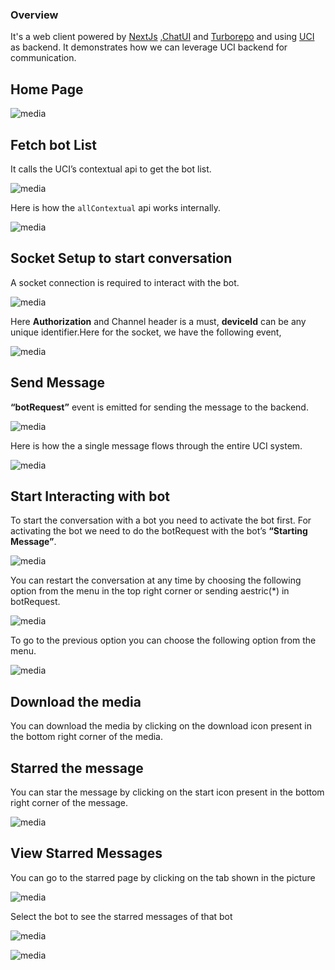 ### Overview
It's a web client powered by [NextJs](https://nextjs.org/docs) ,[ChatUI](https://www.npmjs.com/package/samagra-chatui) and [Turborepo](https://turbo.build/repo) and using [UCI](https://github.com/samagra-comms) as backend.
It demonstrates how we can leverage UCI backend for communication.

## Home Page

![media](../../../media/01.png)

## Fetch bot List

It calls the UCI’s contextual api to get the bot list.

![media](../../../media/02.png)

Here is how the `allContextual` api works internally.

![media](../../../media/allContextual_flow_diagram.png)

## Socket Setup to start conversation

A socket connection is required to interact with the bot.

![media](../../../media/03.png)

Here **Authorization** and Channel header is a must, **deviceId** can be any unique identifier.Here for the socket, we have the following event,

![media](../../../media/04.png)

## Send Message
**“botRequest”** event is emitted for sending the message to the backend.

![media](../../../media/05.png)

Here is how the a single message flows through the entire UCI system.

![media](../../../media/bot_conversation_flow_diagram.png)

## Start Interacting with bot
To start the conversation with a bot you need to activate the bot first. For activating the bot we need to do the botRequest with the bot’s **“Starting Message”**.

![media](../../../media/06.png)

You can restart the conversation at any time by choosing the following option from the menu in the top right corner or sending aestric(*)  in botRequest.

![media](../../../media/07.png)

To go to the previous option you can choose the following option from the menu.

![media](../../../media/08.png)
## Download the media    
You can download the media by clicking on the download icon present in the bottom right corner of the media.
## Starred the message
 You can star the message by clicking on the start icon present in the bottom right corner of the message.

![media](../../../media/09.png)
## View Starred Messages
You can go to the starred page by clicking on the tab shown in the picture

![media](../../../media/10.png)

Select the bot to see the starred messages of that bot

![media](../../../media/11.png)

![media](../../../media/12.png)